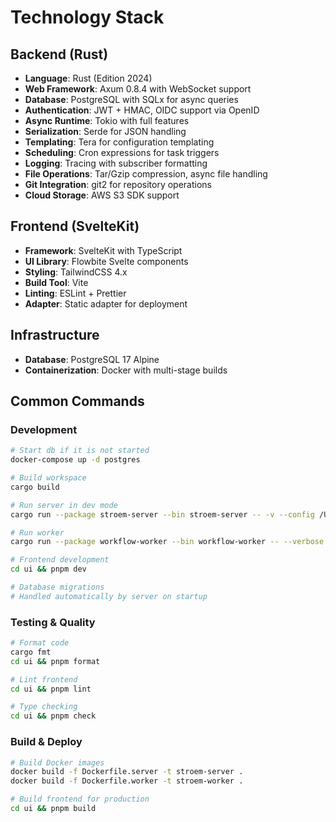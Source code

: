 # Technology Stack

## Backend (Rust)
- **Language**: Rust (Edition 2024)
- **Web Framework**: Axum 0.8.4 with WebSocket support
- **Database**: PostgreSQL with SQLx for async queries
- **Authentication**: JWT + HMAC, OIDC support via OpenID
- **Async Runtime**: Tokio with full features
- **Serialization**: Serde for JSON handling
- **Templating**: Tera for configuration templating
- **Scheduling**: Cron expressions for task triggers
- **Logging**: Tracing with subscriber formatting
- **File Operations**: Tar/Gzip compression, async file handling
- **Git Integration**: git2 for repository operations
- **Cloud Storage**: AWS S3 SDK support

## Frontend (SvelteKit)
- **Framework**: SvelteKit with TypeScript
- **UI Library**: Flowbite Svelte components
- **Styling**: TailwindCSS 4.x
- **Build Tool**: Vite
- **Linting**: ESLint + Prettier
- **Adapter**: Static adapter for deployment

## Infrastructure
- **Database**: PostgreSQL 17 Alpine
- **Containerization**: Docker with multi-stage builds

## Common Commands

### Development
```bash
# Start db if it is not started
docker-compose up -d postgres

# Build workspace
cargo build

# Run server in dev mode
cargo run --package stroem-server --bin stroem-server -- -v --config /Users/ala/workspace/stroem-hub/stroem/files/server-config.dev.yaml

# Run worker
cargo run --package workflow-worker --bin workflow-worker -- --verbose --server http://localhost:8080

# Frontend development
cd ui && pnpm dev

# Database migrations
# Handled automatically by server on startup
```

### Testing & Quality
```bash
# Format code
cargo fmt
cd ui && pnpm format

# Lint frontend
cd ui && pnpm lint

# Type checking
cd ui && pnpm check
```

### Build & Deploy
```bash
# Build Docker images
docker build -f Dockerfile.server -t stroem-server .
docker build -f Dockerfile.worker -t stroem-worker .

# Build frontend for production
cd ui && pnpm build
```